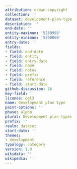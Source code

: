 ```yaml
---
attribution: crown-copyright
collection: ''
dataset: development-plan-type
description: ''
end-date: ''
entity-maximum: '5259999'
entity-minimum: '5200000'
entry-date: ''
fields:
- field: end-date
- field: entity
- field: entry-date
- field: name
- field: notes
- field: prefix
- field: reference
- field: start-date
github-discussion: 26
key-field: ''
licence: ogl3
name: Development plan type
paint-options: ''
phase: alpha
plural: Development plan types
prefix: ''
realm: dataset
start-date: ''
themes:
- development
typology: category
version: 1.0
wikidata: ''
wikipedia: ''
---
```

